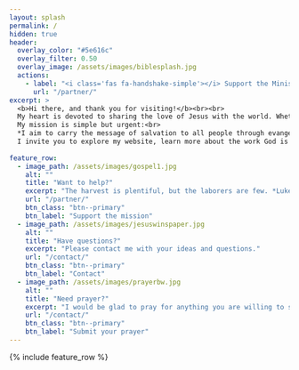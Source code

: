 ```yaml
---
layout: splash
permalink: /
hidden: true
header:
  overlay_color: "#5e616c"
  overlay_filter: 0.50
  overlay_image: /assets/images/biblesplash.jpg
  actions:
    - label: "<i class='fas fa-handshake-simple'></i> Support the Ministry"
      url: "/partner/"
excerpt: >
  <b>Hi there, and thank you for visiting!</b><br><br>
  My heart is devoted to sharing the love of Jesus with the world. Whether it’s on the streets, in churches, or among the forgotten and hurting, I believe in meeting people with compassion and truth, through the power of the Holy Spirit.<br><br>
  My mission is simple but urgent:<br>
  *I aim to carry the message of salvation to all people through evangelism, discipleship, and the demonstration of God’s love in action.*<br><br>
  I invite you to explore my website, learn more about the work God is doing through this ministry, and join me in making an eternal impact.
  
feature_row:
  - image_path: /assets/images/gospel1.jpg
    alt: ""
    title: "Want to help?"
    excerpt: "The harvest is plentiful, but the laborers are few. *Luke 10:2*"
    url: "/partner/"
    btn_class: "btn--primary"
    btn_label: "Support the mission"
  - image_path: /assets/images/jesuswinspaper.jpg
    alt: ""
    title: "Have questions?"
    excerpt: "Please contact me with your ideas and questions."
    url: "/contact/"
    btn_class: "btn--primary"
    btn_label: "Contact"
  - image_path: /assets/images/prayerbw.jpg
    alt: ""
    title: "Need prayer?"
    excerpt: "I would be glad to pray for anything you are willing to share."
    url: "/contact/"
    btn_class: "btn--primary"
    btn_label: "Submit your prayer"
---
```


{% include feature_row %}
